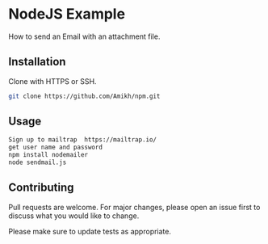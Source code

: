 
# NodeJS Example 
How to send an Email with an attachment file.

## Installation

Clone with HTTPS or SSH. 


```bash
git clone https://github.com/Amikh/npm.git
```

## Usage

```bash
Sign up to mailtrap  https://mailtrap.io/ 
get user name and password 
npm install nodemailer
node sendmail.js
```

## Contributing
Pull requests are welcome. For major changes, please open an issue first to discuss what you would like to change.

Please make sure to update tests as appropriate.

<!-- ## License
[MIT](https://choosealicense.com/licenses/mit/) -->
<!-- <p align="center">
  <img src="" width="100%" height="15%">
</p> -->